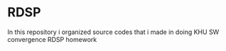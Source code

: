 # RDSP
In this repository i organized source codes that i made in doing KHU SW convergence RDSP homework
